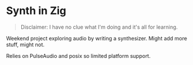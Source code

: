 # Synth in Zig

> Disclaimer: I have no clue what I'm doing and it's all for learning.

Weekend project exploring audio by writing a synthesizer. Might add more stuff, might not.

Relies on PulseAudio and posix so limited platform support.



